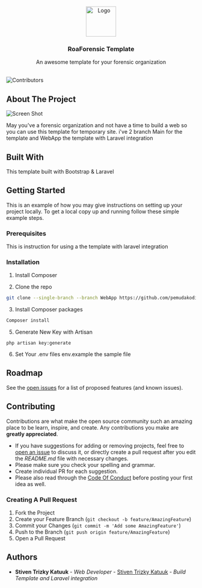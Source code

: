 <br/>
<p align="center">
  <a href="https://github.com/pemudakoding/ForensicTemplate">
    <img src="https://i.imgur.com/w2w5lIP.png" alt="Logo" width="80" height="80">
  </a>

  <h3 align="center">RoaForensic Template</h3>

  <p align="center">
    An awesome template for your forensic organization
    <br/>
    <br/>
  </p>
</p>

![Contributors](https://img.shields.io/github/contributors/pemudakoding/ForensicTemplate?color=dark-green) 

## About The Project

![Screen Shot](https://i.imgur.com/fHFzHmz.png)

May you've a forensic organization and not have a time to build a web  so you can use this template for temporary site. i've 2 branch Main for the template and WebApp the template with Laravel integration

## Built With

This template built with Bootstrap & Laravel

## Getting Started

This is an example of how you may give instructions on setting up your project locally.
To get a local copy up and running follow these simple example steps.

### Prerequisites

This is instruction for using a the template with laravel integration 

### Installation

1. Install Composer

2. Clone the repo

```sh
git clone --single-branch --branch WebApp https://github.com/pemudakoding/ForensicTemplate.git
```

3. Install Composer packages

```sh
Composer install
```

5. Generate New Key with Artisan
```
php artisan key:generate
```
6. Set Your .env files env.example the sample file

## Roadmap

See the [open issues](https://github.com/pemudakoding/ForensicTemplate/issues) for a list of proposed features (and known issues).

## Contributing

Contributions are what make the open source community such an amazing place to be learn, inspire, and create. Any contributions you make are **greatly appreciated**.
* If you have suggestions for adding or removing projects, feel free to [open an issue](https://github.com/pemudakoding/ForensicTemplate/issues/new) to discuss it, or directly create a pull request after you edit the *README.md* file with necessary changes.
* Please make sure you check your spelling and grammar.
* Create individual PR for each suggestion.
* Please also read through the [Code Of Conduct](https://github.com/pemudakoding/ForensicTemplate/blob/main/CODE_OF_CONDUCT.md) before posting your first idea as well.

### Creating A Pull Request

1. Fork the Project
2. Create your Feature Branch (`git checkout -b feature/AmazingFeature`)
3. Commit your Changes (`git commit -m 'Add some AmazingFeature'`)
4. Push to the Branch (`git push origin feature/AmazingFeature`)
5. Open a Pull Request

## Authors

* **Stiven Trizky Katuuk** - *Web Developer* - [Stiven Trizky Katuuk](https://github.com/pemudakoding/) - *Build Template and Laravel integration*


